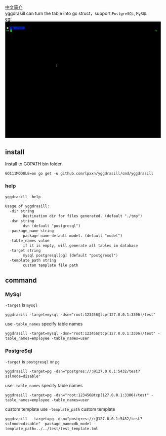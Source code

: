 [中文简介](README_ZH.md)    
yggdrasill can turn the table into go struct，support `PostgreSQL`, `MySQL`    
eg:    
![generat model](/gen.gif)
## install 
Install to GOPATH bin folder.
```
GO111MODULE=on go get -u github.com/lpxxn/yggdrasill/cmd/yggdrasill
```
### help
```
yggdrasill -help 
```
```
Usage of yggdrasill:
  -dir string
        Destination dir for files generated. (default "./tmp")
  -dsn string
        dsn (default "postgresql")
  -package_name string
        package name default model. (default "model")
  -table_names value
        if it is empty, will generate all tables in database
  -target string
        mysql postgresql[pg] (default "postgresql")
  -template_path string
        custom template file path

```


## command

### MySql
`-target` is `mysql`
```
yggdrasill -target=mysql -dsn="root:123456@tcp(127.0.0.1:3306)/test" 
```

use `-table_names` specify table names
```
yggdrasill -target=mysql -dsn="root:123456@tcp(127.0.0.1:3306)/test" -table_names=employee -table_names=user
```

### PostgreSql
`-target` is `postgresql` or `pg`
```
yggdrasill -target=pg -dsn="postgres://:@127.0.0.1:5432/test?sslmode=disable"
```
use `-table_names` specify table names
```
yggdrasill -target=pg -dsn="root:123456@tcp(127.0.0.1:3306)/test" -table_names=employee -table_names=user
```

custom template
use `-template_path` custom template 
```
yggdrasill  -target=pg -dsn="postgres://:@127.0.0.1:5432/test?sslmode=disable" -package_name=db_model -template_path=../../test/test_template.tml 
```



